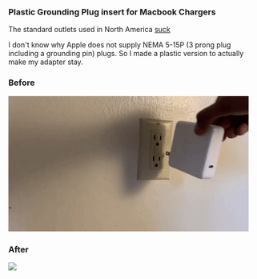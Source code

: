 ### Plastic Grounding Plug insert for Macbook Chargers 

The standard outlets used in North America [suck](https://youtu.be/6Dd6_TghcE0?t=436)

I don't know why Apple does not supply NEMA 5-15P (3 prong plug including a grounding pin) plugs. So I made a plastic version to actually make my adapter stay. 

### Before
![](img/before_inverted.gif)
### After
![](img/after.gif)
